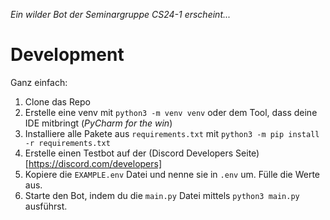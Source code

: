 *Ein wilder Bot der Seminargruppe CS24-1 erscheint...*

# Development

Ganz einfach:

1. Clone das Repo
2. Erstelle eine venv mit `python3 -m venv venv` oder dem Tool, dass deine IDE mitbringt (*PyCharm for the win*)
3. Installiere alle Pakete aus `requirements.txt` mit `python3 -m pip install -r requirements.txt`
4. Erstelle einen Testbot auf der (Discord Developers Seite)[https://discord.com/developers]
5. Kopiere die `EXAMPLE.env` Datei und nenne sie in `.env` um. Fülle die Werte aus.
6. Starte den Bot, indem du die `main.py` Datei mittels `python3 main.py` ausführst.
